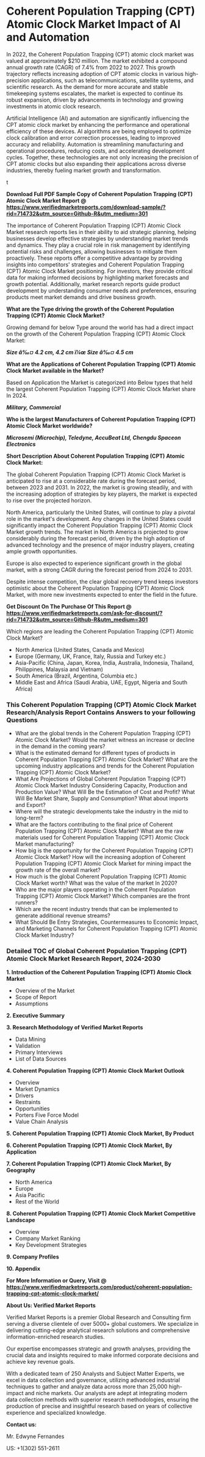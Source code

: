 <meta name="title" content="Global Coherent Population Trapping (CPT) Atomic Clock Market Impact of AI and Automation"><meta name="description" content="In 2022, the Coherent Population Trapping (CPT) atomic clock market was valued at approximately $210 million. The market exhibited a compound annual growth rate (CAGR)"><meta name="title" content="Coherent Population Trapping (CPT) Atomic Clock Market Size, Share, Scope, Trends, Growth, Opportunities, Analysis, Forecast"><h1>Coherent Population Trapping (CPT) Atomic Clock Market Impact of AI and Automation</h1><p>In 2022, the Coherent Population Trapping (CPT) atomic clock market was valued at approximately $210 million. The market exhibited a compound annual growth rate (CAGR) of 7.4% from 2022 to 2027. This growth trajectory reflects increasing adoption of CPT atomic clocks in various high-precision applications, such as telecommunications, satellite systems, and scientific research. As the demand for more accurate and stable timekeeping systems escalates, the market is expected to continue its robust expansion, driven by advancements in technology and growing investments in atomic clock research.</p><p>Artificial Intelligence (AI) and automation are significantly influencing the CPT atomic clock market by enhancing the performance and operational efficiency of these devices. AI algorithms are being employed to optimize clock calibration and error correction processes, leading to improved accuracy and reliability. Automation is streamlining manufacturing and operational procedures, reducing costs, and accelerating development cycles. Together, these technologies are not only increasing the precision of CPT atomic clocks but also expanding their applications across diverse industries, thereby fueling market growth and transformation.</p>t</p><p id="" class=""><strong>Download Full PDF Sample Copy of Coherent Population Trapping (CPT) Atomic Clock Market Report @ <a href="https://www.verifiedmarketreports.com/download-sample/?rid=714732&utm_source=Github-R&utm_medium=301" target="_blank">https://www.verifiedmarketreports.com/download-sample/?rid=714732&utm_source=Github-R&utm_medium=301</a></strong></p><p>The importance of&nbsp;Coherent Population Trapping (CPT) Atomic Clock Market research reports lies in their ability to aid strategic planning, helping businesses develop effective strategies by understanding market trends and dynamics. They play a crucial role in risk management by identifying potential risks and challenges, allowing businesses to mitigate them proactively. These reports offer a competitive advantage by providing insights into competitors' strategies and Coherent Population Trapping (CPT) Atomic Clock Market positioning. For investors, they provide critical data for making informed decisions by highlighting market forecasts and growth potential. Additionally, market research reports guide product development by understanding consumer needs and preferences, ensuring products meet market demands and drive business growth.</p><p><strong>What are the&nbsp;Type driving the growth of the Coherent Population Trapping (CPT) Atomic Clock Market?</strong></p><p id="" class="">Growing demand for below Type around the world has had a direct impact on the growth of the Coherent Population Trapping (CPT) Atomic Clock Market:</p><em><strong>Size â‰¤ 4.2 cm, 4.2 cm ï¼œ Size â‰¤ 4.5 cm</strong></em></p><strong>What are the&nbsp;Applications&nbsp;of Coherent Population Trapping (CPT) Atomic Clock Market available in the Market?</strong></p><p id="" class="">Based on Application the Market is categorized into Below types that held the largest Coherent Population Trapping (CPT) Atomic Clock Market share In 2024.</p><em><strong>Military, Commercial</strong></em></p><strong>Who is the largest Manufacturers of Coherent Population Trapping (CPT) Atomic Clock Market worldwide?</strong></p><p><em><strong>Microsemi (Microchip), Teledyne, AccuBeat Ltd, Chengdu Spaceon Electronics</strong></em></p><p id="" class=""><strong>Short Description About Coherent Population Trapping (CPT) Atomic Clock Market:</strong></p><p>The global Coherent Population Trapping (CPT) Atomic Clock Market is anticipated to rise at a considerable rate during the forecast period, between 2023 and 2031. In 2022, the market is growing steadily, and with the increasing adoption of strategies by key players, the market is expected to rise over the projected horizon.</p><p>North America, particularly the United States, will continue to play a pivotal role in the market's development. Any changes in the United States could significantly impact the Coherent Population Trapping (CPT) Atomic Clock Market growth trends. The market in North America is projected to grow considerably during the forecast period, driven by the high adoption of advanced technology and the presence of major industry players, creating ample growth opportunities.</p><p>Europe is also expected to experience significant growth in the global market, with a strong CAGR during the forecast period from 2024 to 2031.</p><p>Despite intense competition, the clear global recovery trend keeps investors optimistic about the Coherent Population Trapping (CPT) Atomic Clock Market, with more new investments expected to enter the field in the future.</p><p id="" class=""><strong>Get Discount On The Purchase Of This Report @ <a href="https://www.verifiedmarketreports.com/ask-for-discount/?rid=714732&utm_source=Github-R&utm_medium=301" target="_blank">https://www.verifiedmarketreports.com/ask-for-discount/?rid=714732&utm_source=Github-R&utm_medium=301</a></strong></p>Which regions are leading the Coherent Population Trapping (CPT) Atomic Clock Market?</p><ul><li>North America (United States, Canada and Mexico)</li><li>Europe (Germany, UK, France, Italy, Russia and Turkey etc.)</li><li>Asia-Pacific (China, Japan, Korea, India, Australia, Indonesia, Thailand, Philippines, Malaysia and Vietnam)</li><li>South America (Brazil, Argentina, Columbia etc.)</li><li>Middle East and Africa (Saudi Arabia, UAE, Egypt, Nigeria and South Africa)</li></ul><h3 id="" class="">This Coherent Population Trapping (CPT) Atomic Clock Market Research/Analysis Report Contains Answers to your following Questions</h3><ul><li>What are the global trends in the Coherent Population Trapping (CPT) Atomic Clock Market? Would the market witness an increase or decline in the demand in the coming years?</li><li>What is the estimated demand for different types of products in Coherent Population Trapping (CPT) Atomic Clock Market? What are the upcoming industry applications and trends for the Coherent Population Trapping (CPT) Atomic Clock Market?</li><li>What Are Projections of Global Coherent Population Trapping (CPT) Atomic Clock Market Industry Considering Capacity, Production and Production Value? What Will Be the Estimation of Cost and Profit? What Will Be Market Share, Supply and Consumption? What about imports and Export?</li><li>Where will the strategic developments take the industry in the mid to long-term?</li><li>What are the factors contributing to the final price of Coherent Population Trapping (CPT) Atomic Clock Market? What are the raw materials used for Coherent Population Trapping (CPT) Atomic Clock Market manufacturing?</li><li>How big is the opportunity for the Coherent Population Trapping (CPT) Atomic Clock Market? How will the increasing adoption of Coherent Population Trapping (CPT) Atomic Clock Market for mining impact the growth rate of the overall market?</li><li>How much is the global Coherent Population Trapping (CPT) Atomic Clock Market worth? What was the value of the market In 2020?</li><li>Who are the major players operating in the Coherent Population Trapping (CPT) Atomic Clock Market? Which companies are the front runners?</li><li>Which are the recent industry trends that can be implemented to generate additional revenue streams?</li><li>What Should Be Entry Strategies, Countermeasures to Economic Impact, and Marketing Channels for Coherent Population Trapping (CPT) Atomic Clock Market Industry?</li></ul><h3 id="" class="">Detailed TOC of Global Coherent Population Trapping (CPT) Atomic Clock Market Research Report, 2024-2030</h3><p id="" class=""><strong>1. Introduction of the Coherent Population Trapping (CPT) Atomic Clock Market</strong></p><ul><li>Overview of the Market</li><li>Scope of Report</li><li>Assumptions</li></ul><p id="" class=""><strong>2. Executive Summary</strong></p><p id="" class=""><strong>3. Research Methodology of Verified Market Reports</strong></p><ul><li>Data Mining</li><li>Validation</li><li>Primary Interviews</li><li>List of Data Sources</li></ul><p id="" class=""><strong>4. Coherent Population Trapping (CPT) Atomic Clock Market Outlook</strong></p><ul><li>Overview</li><li>Market Dynamics</li><li>Drivers</li><li>Restraints</li><li>Opportunities</li><li>Porters Five Force Model</li><li>Value Chain Analysis</li></ul><p id="" class=""><strong>5. Coherent Population Trapping (CPT) Atomic Clock Market, By Product</strong></p><p id="" class=""><strong>6. Coherent Population Trapping (CPT) Atomic Clock Market, By Application</strong></p><p id="" class=""><strong>7. Coherent Population Trapping (CPT) Atomic Clock Market, By Geography</strong></p><ul><li>North America</li><li>Europe</li><li>Asia Pacific</li><li>Rest of the World</li></ul><p id="" class=""><strong>8. Coherent Population Trapping (CPT) Atomic Clock Market Competitive Landscape</strong></p><ul><li>Overview</li><li>Company Market Ranking</li><li>Key Development Strategies</li></ul><p id="" class=""><strong>9. Company Profiles</strong></p><p id="" class=""><strong>10. Appendix</strong></p><p id="" class=""><strong>For More Information or Query, Visit @ <a href="https://www.verifiedmarketreports.com/product/coherent-population-trapping-cpt-atomic-clock-market/" target="_blank">https://www.verifiedmarketreports.com/product/coherent-population-trapping-cpt-atomic-clock-market/</a></strong></p><p id="" class=""><strong>About Us: Verified Market Reports</strong></p><p id="" class="">Verified Market Reports is a premier Global Research and Consulting firm serving a diverse clientele of over 5000+ global customers. We specialize in delivering cutting-edge analytical research solutions and comprehensive information-enriched research studies.</p><p id="" class="">Our expertise encompasses strategic and growth analyses, providing the crucial data and insights required to make informed corporate decisions and achieve key revenue goals.</p><p id="" class="">With a dedicated team of 250 Analysts and Subject Matter Experts, we excel in data collection and governance, utilizing advanced industrial techniques to gather and analyze data across more than 25,000 high-impact and niche markets. Our analysts are adept at integrating modern data collection methods with superior research methodologies, ensuring the production of precise and insightful research based on years of collective experience and specialized knowledge.</p><p id="" class=""><strong>Contact us:</strong></p><p id="" class="">Mr. Edwyne Fernandes</p><p id="" class="">US: +1(302) 551-2611</p>